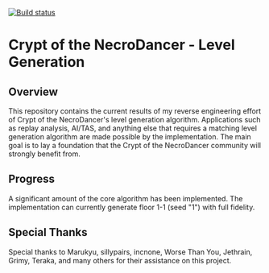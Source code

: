 [![Build status](https://ci.appveyor.com/api/projects/status/4b62075pjdmxj72b/branch/master?svg=true)](https://ci.appveyor.com/project/leonard-thieu/ndref/branch/master)

# Crypt of the NecroDancer - Level Generation

## Overview

This repository contains the current results of my reverse engineering effort of Crypt of the NecroDancer's level generation algorithm. Applications such as replay analysis, AI/TAS, and anything else that requires a matching level generation algorithm are made possible by the implementation. The main goal is to lay a foundation that the Crypt of the NecroDancer community will strongly benefit from.

## Progress

A significant amount of the core algorithm has been implemented. The implementation can currently generate floor 1-1 (seed "1") with full fidelity.

## Special Thanks

Special thanks to Marukyu, sillypairs, incnone, Worse Than You, Jethrain, Grimy, Teraka, and many others for their assistance on this project.
